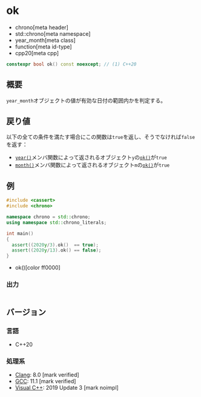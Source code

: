 # ok
* chrono[meta header]
* std::chrono[meta namespace]
* year_month[meta class]
* function[meta id-type]
* cpp20[meta cpp]

```cpp
constexpr bool ok() const noexcept; // (1) C++20
```

## 概要
`year_month`オブジェクトの値が有効な日付の範囲内かを判定する。


## 戻り値
以下の全ての条件を満たす場合にこの関数は`true`を返し、そうでなければ`false`を返す：

- [`year()`](year.md)メンバ関数によって返されるオブジェクト`y`の[`ok()`](/reference/chrono/year/ok.md)が`true`
- [`month()`](month.md)メンバ関数によって返されるオブジェクト`m`の[`ok()`](/reference/chrono/month/ok.md)が`true`


## 例
```cpp example
#include <cassert>
#include <chrono>

namespace chrono = std::chrono;
using namespace std::chrono_literals;

int main()
{
  assert((2020y/3).ok()  == true);
  assert((2020y/13).ok() == false);
}
```
* ok()[color ff0000]

### 出力
```
```

## バージョン
### 言語
- C++20

### 処理系
- [Clang](/implementation.md#clang): 8.0 [mark verified]
- [GCC](/implementation.md#gcc): 11.1 [mark verified]
- [Visual C++](/implementation.md#visual_cpp): 2019 Update 3 [mark noimpl]
